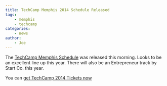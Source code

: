 ```yaml
---
title: TechCamp Memphis 2014 Schedule Released
tags:
    - memphis
    - techcamp
categories:
    - news
author:
    - Joe
---
```

The [TechCamp Memphis Schedule](http://techcampmemphis.com/schedule/) was released this morning. Looks to be an excellent line up this year. There will also be an Entrepreneur track by Start Co. this year.

You can [get TechCamp 2014 Tickets now](https://www.eventbrite.com/e/techcamp-2014-tickets-13322226137)